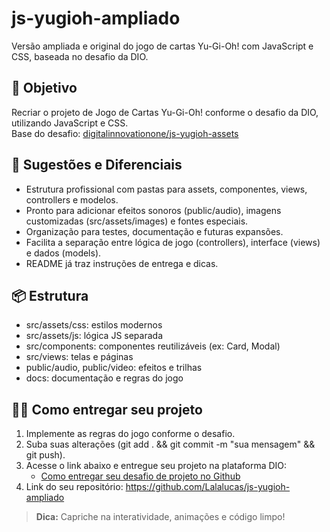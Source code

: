 # js-yugioh-ampliado

Versão ampliada e original do jogo de cartas Yu-Gi-Oh! com JavaScript e CSS, baseada no desafio da DIO.

## 🎯 Objetivo

Recriar o projeto de Jogo de Cartas Yu-Gi-Oh! conforme o desafio da DIO, utilizando JavaScript e CSS.  
Base do desafio: [digitalinnovationone/js-yugioh-assets](https://github.com/digitalinnovationone/js-yugioh-assets)

## 🚀 Sugestões e Diferenciais

- Estrutura profissional com pastas para assets, componentes, views, controllers e modelos.
- Pronto para adicionar efeitos sonoros (public/audio), imagens customizadas (src/assets/images) e fontes especiais.
- Organização para testes, documentação e futuras expansões.
- Facilita a separação entre lógica de jogo (controllers), interface (views) e dados (models).
- README já traz instruções de entrega e dicas.

## 📦 Estrutura

- src/assets/css: estilos modernos
- src/assets/js: lógica JS separada
- src/components: componentes reutilizáveis (ex: Card, Modal)
- src/views: telas e páginas
- public/audio, public/video: efeitos e trilhas
- docs: documentação e regras do jogo

## 👨‍💻 Como entregar seu projeto

1. Implemente as regras do jogo conforme o desafio.
2. Suba suas alterações (git add . && git commit -m "sua mensagem" && git push).
3. Acesse o link abaixo e entregue seu projeto na plataforma DIO:
   - [Como entregar seu desafio de projeto no Github](https://web.dio.me/lab/conversando-por-voz-com-o-chatgpt-utilizando-whisper-openai-e-python/learning/705acdae-ceb0-4095-8b4d-f5ed76b3ec52)
4. Link do seu repositório: https://github.com/Lalalucas/js-yugioh-ampliado

> **Dica:** Capriche na interatividade, animações e código limpo!

